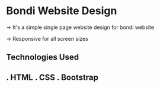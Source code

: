 # Bondi Website Design
-> It's a simple single page website design for bondi website 

-> Responsive for all screen sizes

## Technologies Used

**. HTML**
**. CSS**
**. Bootstrap**
-------------------------------------------------------------------
